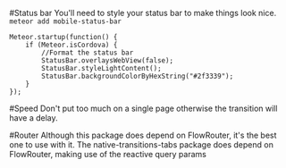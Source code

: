

#Status bar
You'll need to style your status bar to make things look nice.
```meteor add mobile-status-bar```

```
Meteor.startup(function() {
	if (Meteor.isCordova) {
		//Format the status bar
		StatusBar.overlaysWebView(false);
		StatusBar.styleLightContent();
		StatusBar.backgroundColorByHexString("#2f3339");
	}
});
```




#Speed
Don't put too much on a single page otherwise the transition will have a delay.


#Router
Although this package does depend on FlowRouter, it's the best one to use with it.
The native-transitions-tabs package does depend on FlowRouter, making use of the reactive query params